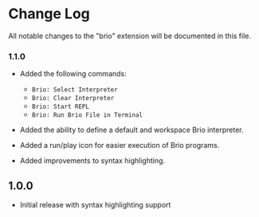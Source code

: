 # Change Log

All notable changes to the "brio" extension will be documented in this file.

### 1.1.0

- Added the following commands:
  - `Brio: Select Interpreter`
  - `Brio: Clear Interpreter`
  - `Brio: Start REPL`
  - `Brio: Run Brio File in Terminal`

- Added the ability to define a default and workspace Brio interpreter. 

- Added a run/play icon for easier execution of Brio programs. 

- Added improvements to syntax highlighting.

## 1.0.0

- Initial release with syntax highlighting support